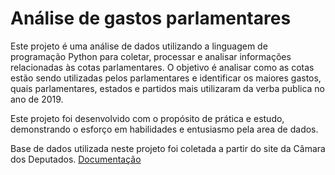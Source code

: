 # Análise de gastos parlamentares

Este projeto é uma análise de dados utilizando a linguagem de programação Python para coletar, processar e analisar  informações relacionadas às cotas parlamentares. O objetivo é analisar como as cotas estão sendo utilizadas pelos parlamentares e identificar os maiores gastos, quais parlamentares, estados e partidos mais utilizaram da verba publica no ano de 2019. 

Este projeto foi desenvolvido com o propósito de prática e estudo, demonstrando o esforço em habilidades e entusiasmo pela area de dados. 






Base de dados utilizada neste projeto foi coletada a partir do  site da Câmara dos Deputados. 
[Documentação](https://www2.camara.leg.br/transparencia/cota-para-exercicio-da-atividade-parlamentar/dados-abertos-cota-parlamentar)





